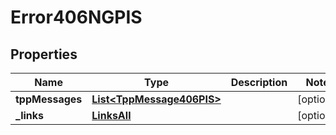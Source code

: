# Error406NGPIS

## Properties
Name | Type | Description | Notes
------------ | ------------- | ------------- | -------------
**tppMessages** | [**List&lt;TppMessage406PIS&gt;**](TppMessage406PIS.md) |  |  [optional]
**_links** | [**LinksAll**](LinksAll.md) |  |  [optional]
